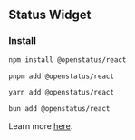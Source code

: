 ## Status Widget

### Install

```bash
npm install @openstatus/react
```

```bash
pnpm add @openstatus/react
```

```bash
yarn add @openstatus/react
```

```bash
bun add @openstatus/react
```

Learn more [here](https://docs.openstatus.dev/packages/react).
